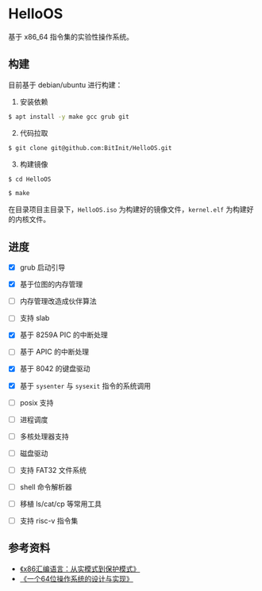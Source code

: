 # HelloOS
基于 x86_64 指令集的实验性操作系统。

## 构建
目前基于 debian/ubuntu 进行构建：

1. 安装依赖

```bash
$ apt install -y make gcc grub git
```

2. 代码拉取 

```bash
$ git clone git@github.com:BitInit/HelloOS.git
```

3. 构建镜像

```bash
$ cd HelloOS

$ make
```

在目录项目主目录下，`HelloOS.iso` 为构建好的镜像文件，`kernel.elf` 为构建好的内核文件。

## 进度

- [x] grub 启动引导

- [x] 基于位图的内存管理

- [ ] 内存管理改造成伙伴算法

- [ ] 支持 slab

- [x] 基于 8259A PIC 的中断处理

- [ ] 基于 APIC 的中断处理

- [x] 基于 8042 的键盘驱动

- [x] 基于 `sysenter` 与 `sysexit` 指令的系统调用

- [ ] posix 支持

- [ ] 进程调度

- [ ] 多核处理器支持

- [ ] 磁盘驱动

- [ ] 支持 FAT32 文件系统

- [ ] shell 命令解析器

- [ ] 移植 ls/cat/cp 等常用工具

- [ ] 支持 risc-v 指令集


## 参考资料

* [《x86汇编语言：从实模式到保护模式》](https://book.douban.com/subject/20492528/)
* [《一个64位操作系统的设计与实现》](https://book.douban.com/subject/30222325/)